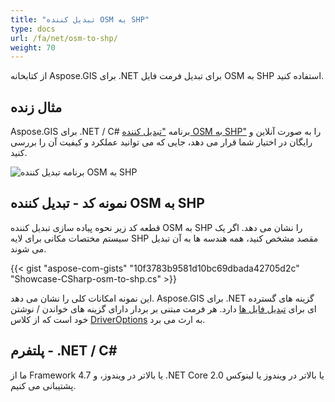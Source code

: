 ```yaml
---
title: "تبدیل کننده OSM به SHP"
type: docs
url: /fa/net/osm-to-shp/
weight: 70
---
```


از کتابخانه Aspose.GIS برای .NET برای تبدیل فرمت فایل OSM به SHP استفاده کنید.

## **مثال زنده**

Aspose.GIS برای .NET / C# برنامه ["تبدیل کننده OSM به SHP"](https://products.aspose.app/gis/conversion/osm-to-shp) را به صورت آنلاین و رایگان در اختیار شما قرار می دهد، جایی که می توانید عملکرد و کیفیت آن را بررسی کنید.

![برنامه تبدیل کننده OSM به SHP](conversion.png)

## **نمونه کد - تبدیل کننده OSM به SHP**

قطعه کد زیر نحوه پیاده سازی تبدیل کننده OSM به SHP را نشان می دهد. اگر یک سیستم مختصات مکانی برای لایه SHP مقصد مشخص کنید، همه هندسه ها به آن تبدیل می شوند. 

{{< gist "aspose-com-gists" "10f3783b9581d10bc69dbada42705d2c" "Showcase-CSharp-osm-to-shp.cs" >}}

این نمونه امکانات کلی را نشان می دهد. Aspose.GIS برای .NET گزینه های گسترده ای برای [تبدیل فایل ها](https://docs.aspose.com/gis/net/vector-layers/) دارد. هر فرمت مبتنی بر بردار دارای گزینه های خواندن / نوشتن خود است که از کلاس [DriverOptions](https://reference.aspose.com/gis/net/aspose.gis/driveroptions) به ارث می برد.

## **پلتفرم - .NET / C#**

ما از Framework 4.7 یا بالاتر در ویندوز، و .NET Core 2.0 یا بالاتر در ویندوز یا لینوکس پشتیبانی می کنیم.
